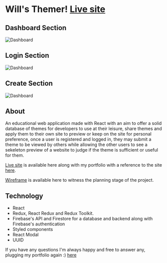 # Will's Themer! [Live site](https://willsthemer.netlify.app/)
## Dashboard Section
![Dashboard](https://i.imgur.com/whrBQTI.png)
## Login Section
![Dashboard](https://i.imgur.com/QPBKXJH.png)
## Create Section
![Dashboard](https://i.imgur.com/7Ybay6J.png)

## About
An educational web application made with React with an aim to offer a solid database of themes for developers to use at their leisure,
share themes and apply them to their own site to preview or keep on the site for personal preference, once a user is registered and logged in,
they may submit a theme to be viewed by others while allowing the other users to see
a sekeleton preview of a website to judge if the theme is sufficient or useful for them.

[Live site](https://willsthemer.netlify.app/) is available here along with my portfolio with a reference to the site [here](https://wills-portfolio.netlify.app/).

[Wireframe](https://www.figma.com/file/FH7SBGT9FmOHTCK54p5il3/Themer-wireframe?node-id=0%3A1) is available here to witness the planning stage of the project.

## Technology
* React
* Redux, React Redux and Redux Toolkit.
* Firebase's API and Firestore for a database and backend along with Firebase's authentication
* Styled components
* React Modal
* UUID

If you have any questions I'm always happy and free to answer any, plugging my portfolio again :) [here](https://wills-portfolio.netlify.app/)
